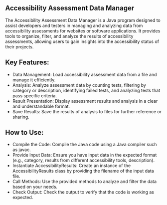 ## Accessibility Assessment Data Manager

The Accessibility Assessment Data Manager is a Java program designed to assist developers and testers in managing and analyzing data from accessibility assessments for websites or software applications. It provides tools to organize, filter, and analyze the results of accessibility assessments, allowing users to gain insights into the accessibility status of their projects.

## Key Features:
 * Data Management: Load accessibility assessment data from a file and manage it efficiently.
 * Analysis: Analyze assessment data by counting tests, filtering by category or description, identifying failed tests, and analyzing tests that pass specific criteria.
 * Result Presentation: Display assessment results and analysis in a clear and understandable format.
 * Save Results: Save the results of analysis to files for further reference or sharing.

## How to Use:
* Compile the Code: Compile the Java code using a Java compiler such as javac.
* Provide Input Data: Ensure you have input data in the expected format (e.g., category, results from different accessibility tools, description).
* Instantiate AccessibilityResults: Create an instance of the AccessibilityResults class by providing the filename of the input data file.
* Call Methods: Use the provided methods to analyze and filter the data based on your needs.
* Check Output: Check the output to verify that the code is working as expected.
